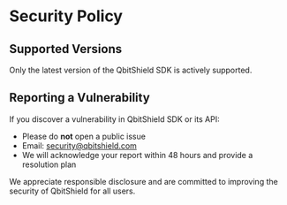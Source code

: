 
# Security Policy

## Supported Versions

Only the latest version of the QbitShield SDK is actively supported.

## Reporting a Vulnerability

If you discover a vulnerability in QbitShield SDK or its API:

- Please do **not** open a public issue
- Email: security@qbitshield.com
- We will acknowledge your report within 48 hours and provide a resolution plan

We appreciate responsible disclosure and are committed to improving the security of QbitShield for all users.
